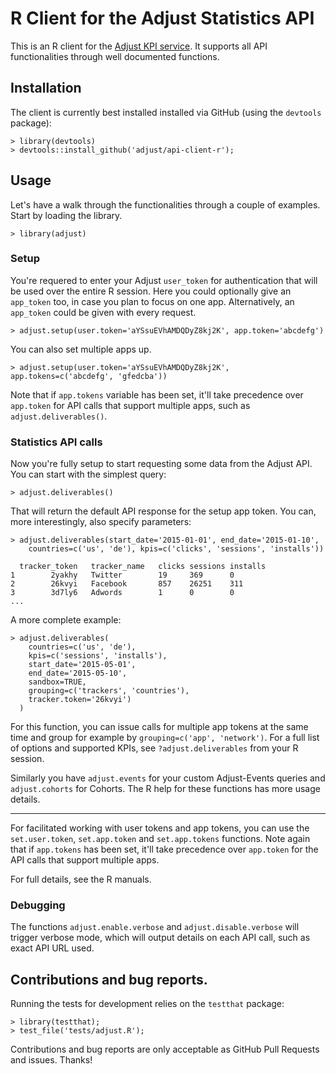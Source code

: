 # R Client for the Adjust Statistics API

This is an R client for the [Adjust KPI service](https://docs.adjust.com/en/kpi-service/). It supports all API
functionalities through well documented functions.

## Installation

The client is currently best installed installed via GitHub (using the `devtools` package):

    > library(devtools)
    > devtools::install_github('adjust/api-client-r');

## Usage

Let's have a walk through the functionalities through a couple of examples. Start by loading the library.

    > library(adjust)

### Setup

You're requered to enter your Adjust `user_token` for authentication that will be used over the entire R session. Here
you could optionally give an `app_token` too, in case you plan to focus on one app. Alternatively, an `app_token` could
be given with every request.

    > adjust.setup(user.token='aYSsuEVhAMDQDyZ8kj2K', app.token='abcdefg')

You can also set multiple apps up.

    > adjust.setup(user.token='aYSsuEVhAMDQDyZ8kj2K', app.tokens=c('abcdefg', 'gfedcba'))

Note that if `app.tokens` variable has been set, it'll take precedence over `app.token` for API calls that support
multiple apps, such as `adjust.deliverables()`.

### Statistics API calls

Now you're fully setup to start requesting some data from the Adjust API. You can start with the simplest query:

    > adjust.deliverables()

That will return the default API response for the setup app token. You can, more interestingly, also specify parameters:

    > adjust.deliverables(start_date='2015-01-01', end_date='2015-01-10',
        countries=c('us', 'de'), kpis=c('clicks', 'sessions', 'installs'))

      tracker_token   tracker_name   clicks sessions installs
    1        2yakhy   Twitter        19     369      0
    2        26kvyi   Facebook       857    26251    311
    3        3d7ly6   Adwords        1      0        0
    ...

A more complete example:

    > adjust.deliverables(
        countries=c('us', 'de'),
        kpis=c('sessions', 'installs'),
        start_date='2015-05-01',
        end_date='2015-05-10',
        sandbox=TRUE,
        grouping=c('trackers', 'countries'),
        tracker.token='26kvyi')
      )

For this function, you can issue calls for multiple app tokens at the same time and group for example by `grouping=c('app', 'network')`.
For a full list of options and supported KPIs, see `?adjust.deliverables` from your R session.

Similarly you have `adjust.events` for your custom Adjust-Events queries and `adjust.cohorts` for Cohorts. The R help
for these functions has more usage details.

---

For facilitated working with user tokens and app tokens, you can use the `set.user.token`, `set.app.token` and
`set.app.tokens` functions. Note again that if `app.tokens` has been set, it'll take precedence over
`app.token` for the API calls that support multiple apps.

For full details, see the R manuals.

### Debugging

The functions `adjust.enable.verbose` and `adjust.disable.verbose` will trigger verbose mode, which will output details
on each API call, such as exact API URL used.

## Contributions and bug reports.

Running the tests for development relies on the `testthat` package:

    > library(testthat);
    > test_file('tests/adjust.R');

Contributions and bug reports are only acceptable as GitHub Pull Requests and issues. Thanks!

